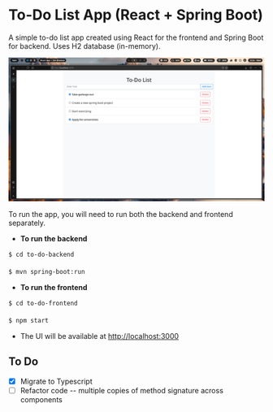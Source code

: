 # To-Do List App (React + Spring Boot)

A simple to-do list app created using React for the frontend and Spring Boot for backend. Uses H2 database (in-memory).

 ![Working Screen Capture](screen-capture.png)

To run the app, you will need to run both the backend and frontend separately.

- **To run the backend**

```sh
$ cd to-do-backend

$ mvn spring-boot:run
```

- **To run the frontend**

```sh
$ cd to-do-frontend

$ npm start
```

- The UI will be available at [http://localhost:3000](http://localhost:3000)

## To Do
- [x] Migrate to Typescript
- [ ] Refactor code -- multiple copies of method signature across components